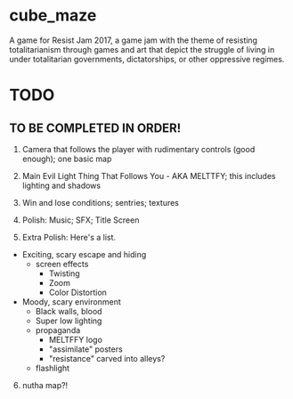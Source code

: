 # cube_maze

A game for Resist Jam 2017, a game jam with the theme of resisting totalitarianism through games and art that depict 
the struggle of living in under totalitarian governments, dictatorships, or other oppressive regimes.

# TODO
## TO BE COMPLETED IN ORDER!

1. Camera that follows the player with rudimentary controls (good enough); one basic map

2. Main Evil Light Thing That Follows You - AKA MELTTFY; this includes lighting and shadows

3. Win and lose conditions; sentries; textures

4. Polish: Music; SFX; Title Screen

5. Extra Polish: Here's a list.

  - Exciting, scary escape and hiding
	- screen effects
	  - Twisting
	  - Zoom
	  - Color Distortion
  - Moody, scary environment
	- Black walls, blood
	- Super low lighting
	- propaganda
	  - MELTFFY logo
	  - "assimilate" posters
	  - "resistance" carved into alleys?
	- flashlight

6. nutha map?!
